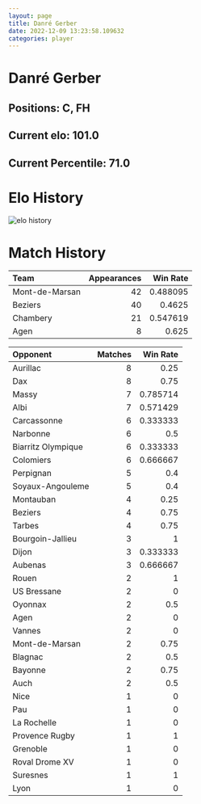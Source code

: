 ```yaml
---  
layout: page  
title: Danré Gerber  
date: 2022-12-09 13:23:58.109632  
categories: player  
---
```

# Danré Gerber

## Positions: C, FH

## Current elo: 101.0

## Current Percentile: 71.0

# Elo History


![elo history](history_DanréGerber.png)
# Match History


| Team           |   Appearances |   Win Rate |
|:---------------|--------------:|-----------:|
| Mont-de-Marsan |            42 |   0.488095 |
| Beziers        |            40 |   0.4625   |
| Chambery       |            21 |   0.547619 |
| Agen           |             8 |   0.625    |

| Opponent           |   Matches |   Win Rate |
|:-------------------|----------:|-----------:|
| Aurillac           |         8 |   0.25     |
| Dax                |         8 |   0.75     |
| Massy              |         7 |   0.785714 |
| Albi               |         7 |   0.571429 |
| Carcassonne        |         6 |   0.333333 |
| Narbonne           |         6 |   0.5      |
| Biarritz Olympique |         6 |   0.333333 |
| Colomiers          |         6 |   0.666667 |
| Perpignan          |         5 |   0.4      |
| Soyaux-Angouleme   |         5 |   0.4      |
| Montauban          |         4 |   0.25     |
| Beziers            |         4 |   0.75     |
| Tarbes             |         4 |   0.75     |
| Bourgoin-Jallieu   |         3 |   1        |
| Dijon              |         3 |   0.333333 |
| Aubenas            |         3 |   0.666667 |
| Rouen              |         2 |   1        |
| US Bressane        |         2 |   0        |
| Oyonnax            |         2 |   0.5      |
| Agen               |         2 |   0        |
| Vannes             |         2 |   0        |
| Mont-de-Marsan     |         2 |   0.75     |
| Blagnac            |         2 |   0.5      |
| Bayonne            |         2 |   0.75     |
| Auch               |         2 |   0.5      |
| Nice               |         1 |   0        |
| Pau                |         1 |   0        |
| La Rochelle        |         1 |   0        |
| Provence Rugby     |         1 |   1        |
| Grenoble           |         1 |   0        |
| Roval Drome XV     |         1 |   0        |
| Suresnes           |         1 |   1        |
| Lyon               |         1 |   0        |